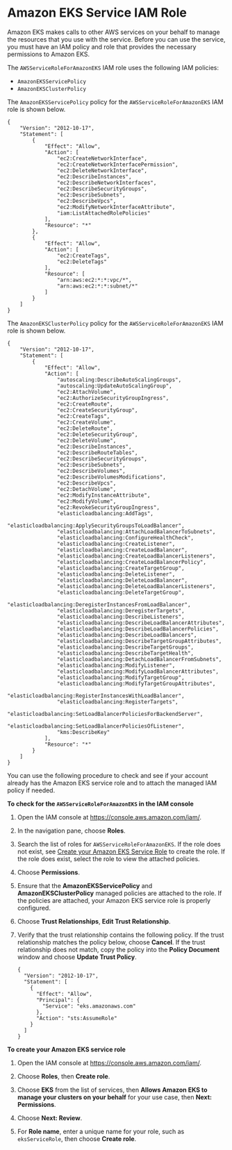 # Amazon EKS Service IAM Role<a name="service_IAM_role"></a>

Amazon EKS makes calls to other AWS services on your behalf to manage the resources that you use with the service\. Before you can use the service, you must have an IAM policy and role that provides the necessary permissions to Amazon EKS\.

The `AWSServiceRoleForAmazonEKS` IAM role uses the following IAM policies:
+ `AmazonEKSServicePolicy`
+ `AmazonEKSClusterPolicy`

The `AmazonEKSServicePolicy` policy for the `AWSServiceRoleForAmazonEKS` IAM role is shown below\.

```
{
    "Version": "2012-10-17",
    "Statement": [
        {
            "Effect": "Allow",
            "Action": [
                "ec2:CreateNetworkInterface",
                "ec2:CreateNetworkInterfacePermission",
                "ec2:DeleteNetworkInterface",
                "ec2:DescribeInstances",
                "ec2:DescribeNetworkInterfaces",
                "ec2:DescribeSecurityGroups",
                "ec2:DescribeSubnets",
                "ec2:DescribeVpcs",
                "ec2:ModifyNetworkInterfaceAttribute",
                "iam:ListAttachedRolePolicies"
            ],
            "Resource": "*"
        },
        {
            "Effect": "Allow",
            "Action": [
                "ec2:CreateTags",
                "ec2:DeleteTags"
            ],
            "Resource": [
                "arn:aws:ec2:*:*:vpc/*",
                "arn:aws:ec2:*:*:subnet/*"
            ]
        }
    ]
}
```

The `AmazonEKSClusterPolicy` policy for the `AWSServiceRoleForAmazonEKS` IAM role is shown below\.

```
{
    "Version": "2012-10-17",
    "Statement": [
        {
            "Effect": "Allow",
            "Action": [
                "autoscaling:DescribeAutoScalingGroups",
                "autoscaling:UpdateAutoScalingGroup",
                "ec2:AttachVolume",
                "ec2:AuthorizeSecurityGroupIngress",
                "ec2:CreateRoute",
                "ec2:CreateSecurityGroup",
                "ec2:CreateTags",
                "ec2:CreateVolume",
                "ec2:DeleteRoute",
                "ec2:DeleteSecurityGroup",
                "ec2:DeleteVolume",
                "ec2:DescribeInstances",
                "ec2:DescribeRouteTables",
                "ec2:DescribeSecurityGroups",
                "ec2:DescribeSubnets",
                "ec2:DescribeVolumes",
                "ec2:DescribeVolumesModifications",
                "ec2:DescribeVpcs",
                "ec2:DetachVolume",
                "ec2:ModifyInstanceAttribute",
                "ec2:ModifyVolume",
                "ec2:RevokeSecurityGroupIngress",
                "elasticloadbalancing:AddTags",
                "elasticloadbalancing:ApplySecurityGroupsToLoadBalancer",
                "elasticloadbalancing:AttachLoadBalancerToSubnets",
                "elasticloadbalancing:ConfigureHealthCheck",
                "elasticloadbalancing:CreateListener",
                "elasticloadbalancing:CreateLoadBalancer",
                "elasticloadbalancing:CreateLoadBalancerListeners",
                "elasticloadbalancing:CreateLoadBalancerPolicy",
                "elasticloadbalancing:CreateTargetGroup",
                "elasticloadbalancing:DeleteListener",
                "elasticloadbalancing:DeleteLoadBalancer",
                "elasticloadbalancing:DeleteLoadBalancerListeners",
                "elasticloadbalancing:DeleteTargetGroup",
                "elasticloadbalancing:DeregisterInstancesFromLoadBalancer",
                "elasticloadbalancing:DeregisterTargets",
                "elasticloadbalancing:DescribeListeners",
                "elasticloadbalancing:DescribeLoadBalancerAttributes",
                "elasticloadbalancing:DescribeLoadBalancerPolicies",
                "elasticloadbalancing:DescribeLoadBalancers",
                "elasticloadbalancing:DescribeTargetGroupAttributes",
                "elasticloadbalancing:DescribeTargetGroups",
                "elasticloadbalancing:DescribeTargetHealth",
                "elasticloadbalancing:DetachLoadBalancerFromSubnets",
                "elasticloadbalancing:ModifyListener",
                "elasticloadbalancing:ModifyLoadBalancerAttributes",
                "elasticloadbalancing:ModifyTargetGroup",
                "elasticloadbalancing:ModifyTargetGroupAttributes",
                "elasticloadbalancing:RegisterInstancesWithLoadBalancer",
                "elasticloadbalancing:RegisterTargets",
                "elasticloadbalancing:SetLoadBalancerPoliciesForBackendServer",
                "elasticloadbalancing:SetLoadBalancerPoliciesOfListener",
                "kms:DescribeKey"
            ],
            "Resource": "*"
        }
    ]
}
```

You can use the following procedure to check and see if your account already has the Amazon EKS service role and to attach the managed IAM policy if needed\.<a name="procedure_check_service_role"></a>

**To check for the `AWSServiceRoleForAmazonEKS` in the IAM console**

1. Open the IAM console at [https://console\.aws\.amazon\.com/iam/](https://console.aws.amazon.com/iam/)\.

1. In the navigation pane, choose **Roles**\. 

1. Search the list of roles for `AWSServiceRoleForAmazonEKS`\. If the role does not exist, see [Create your Amazon EKS Service Role](getting-started.md#role-create) to create the role\. If the role does exist, select the role to view the attached policies\.

1. Choose **Permissions**\.

1. Ensure that the **AmazonEKSServicePolicy** and **AmazonEKSClusterPolicy** managed policies are attached to the role\. If the policies are attached, your Amazon EKS service role is properly configured\.

1. Choose **Trust Relationships**, **Edit Trust Relationship**\.

1. Verify that the trust relationship contains the following policy\. If the trust relationship matches the policy below, choose **Cancel**\. If the trust relationship does not match, copy the policy into the **Policy Document** window and choose **Update Trust Policy**\.

   ```
   {
     "Version": "2012-10-17",
     "Statement": [
       {
         "Effect": "Allow",
         "Principal": {
           "Service": "eks.amazonaws.com"
         },
         "Action": "sts:AssumeRole"
       }
     ]
   }
   ```

**To create your Amazon EKS service role**

1. Open the IAM console at [https://console\.aws\.amazon\.com/iam/](https://console.aws.amazon.com/iam/)\.

1. Choose **Roles**, then **Create role**\.

1. Choose **EKS** from the list of services, then **Allows Amazon EKS to manage your clusters on your behalf** for your use case, then **Next: Permissions**\.

1. Choose **Next: Review**\.

1. For **Role name**, enter a unique name for your role, such as `eksServiceRole`, then choose **Create role**\.